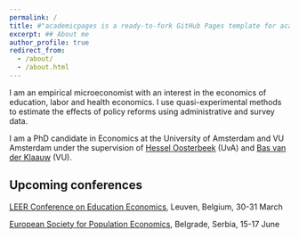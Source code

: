 ```yaml
---
permalink: /
title: #"academicpages is a ready-to-fork GitHub Pages template for academic personal websites"
excerpt: ## About me
author_profile: true
redirect_from: 
  - /about/
  - /about.html
---
```


I am an empirical microeconomist with an interest in the economics of education, labor and health economics. I use quasi-experimental methods to estimate the effects of policy reforms using administrative and survey data.   

I am a PhD candidate in Economics at the University of Amsterdam and VU Amsterdam under the supervision of [Hessel Oosterbeek](https://oosterbeek.economists.nl) (UvA) and [Bas van der Klaauw](https://personal.vu.nl/b.vander.klaauw/) (VU).  

## Upcoming conferences

[LEER Conference on Education Economics](https://feb.kuleuven.be/drc/LEER/map-leer-conference-2023/programme-leer-2023), Leuven, Belgium, 30-31 March

[European Society for Population Economics](https://www.espe.org), Belgrade, Serbia, 15-17 June
